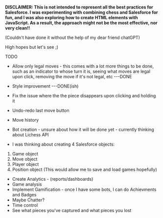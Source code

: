 <b>DISCLAIMER: This is not intended to represent all the best practices for Salesforce. I was experimenting with combining chess and Salesforce for fun, and I was also exploring how to create HTML elements with JavaScript. As a result, the approach might not be the most effective, nor very clean!!</b>

(Couldn't have done it without the help of my dear friend chatGPT)

High hopes but let's see ;)

TODO
* Allow only legal moves - this comes with a lot more things to be done, such as an indicator to whose turn it is, seeing what moves are legal upon click, removing the move if it's not legal, etc    ---DONE
* Style improvement  ---DONE(ish)
* Fix the issue where the the piece disappears upon clicking and holding it
* Undo-redo last move button
* Move history
* Bot creation - unsure about how it will be done yet - currently thinking about Lichess API 


* I was thinking about creating 4 Salesforce objects: 
1. Game object
2. Move object
3. Player object
4. Position object
(This would allow me to save and load games hopefully)


* Create Analytics - (reports/dashboards)
* Game analysis
* Implement Gamification - once I have some bots, I can do Achievments and Badges
* Maybe Chatter?
* Time control
* See what pieces you've captured and what pieces you lost





